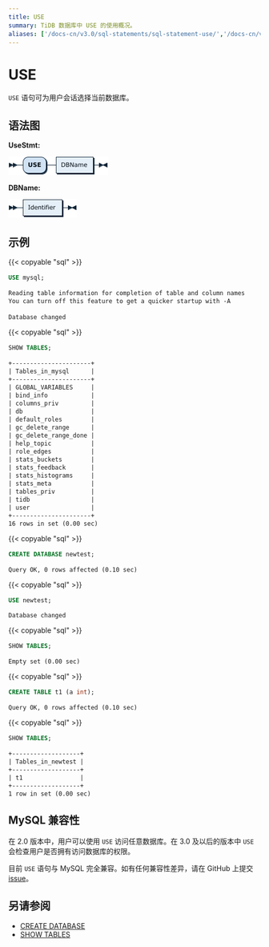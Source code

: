 ```yaml
---
title: USE
summary: TiDB 数据库中 USE 的使用概况。
aliases: ['/docs-cn/v3.0/sql-statements/sql-statement-use/','/docs-cn/v3.0/reference/sql/statements/use/']
---
```


# USE

`USE` 语句可为用户会话选择当前数据库。

## 语法图

**UseStmt:**

![UseStmt](/media/sqlgram/UseStmt.png)

**DBName:**

![DBName](/media/sqlgram/DBName.png)

## 示例

{{< copyable "sql" >}}

```sql
USE mysql;
```

```
Reading table information for completion of table and column names
You can turn off this feature to get a quicker startup with -A

Database changed
```

{{< copyable "sql" >}}

```sql
SHOW TABLES;
```

```
+----------------------+
| Tables_in_mysql      |
+----------------------+
| GLOBAL_VARIABLES     |
| bind_info            |
| columns_priv         |
| db                   |
| default_roles        |
| gc_delete_range      |
| gc_delete_range_done |
| help_topic           |
| role_edges           |
| stats_buckets        |
| stats_feedback       |
| stats_histograms     |
| stats_meta           |
| tables_priv          |
| tidb                 |
| user                 |
+----------------------+
16 rows in set (0.00 sec)
```

{{< copyable "sql" >}}

```sql
CREATE DATABASE newtest;
```

```
Query OK, 0 rows affected (0.10 sec)
```

{{< copyable "sql" >}}

```sql
USE newtest;
```

```
Database changed
```

{{< copyable "sql" >}}

```sql
SHOW TABLES;
```

```
Empty set (0.00 sec)
```

{{< copyable "sql" >}}

```sql
CREATE TABLE t1 (a int);
```

```
Query OK, 0 rows affected (0.10 sec)
```

{{< copyable "sql" >}}

```sql
SHOW TABLES;
```

```
+-------------------+
| Tables_in_newtest |
+-------------------+
| t1                |
+-------------------+
1 row in set (0.00 sec)
```

## MySQL 兼容性

在 2.0 版本中，用户可以使用 `USE` 访问任意数据库。在 3.0 及以后的版本中 `USE` 会检查用户是否拥有访问数据库的权限。

目前 `USE` 语句与 MySQL 完全兼容。如有任何兼容性差异，请在 GitHub 上提交 [issue](/report-issue.md)。

## 另请参阅

* [CREATE DATABASE](/sql-statements/sql-statement-create-database.md)
* [SHOW TABLES](/sql-statements/sql-statement-show-tables.md)
